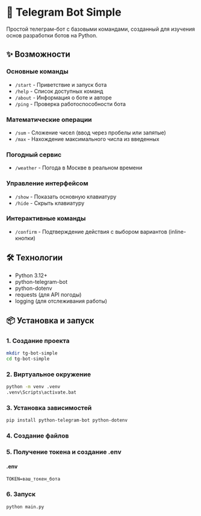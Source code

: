# 🤖 Telegram Bot Simple

Простой телеграм-бот с базовыми командами, созданный для изучения основ разработки ботов на Python.

## ✨ Возможности

### Основные команды
- `/start` - Приветствие и запуск бота
- `/help` - Список доступных команд
- `/about` - Информация о боте и авторе
- `/ping` - Проверка работоспособности бота

### Математические операции
- `/sum` - Сложение чисел (ввод через пробелы или запятые)
- `/max` - Нахождение максимального числа из введенных

### Погодный сервис
- `/weather` - Погода в Москве в реальном времени

### Управление интерфейсом
- `/show` - Показать основную клавиатуру
- `/hide` - Скрыть клавиатуру

### Интерактивные команды
- `/confirm` - Подтверждение действия с выбором вариантов (inline-кнопки)

## 🛠 Технологии

- Python 3.12+
- python-telegram-bot
- python-dotenv
- requests (для API погоды)
- logging (для отслеживания работы)

## 📦 Установка и запуск

### 1. Создание проекта
```bash 
mkdir tg-bot-simple
cd tg-bot-simple
```
### 2. Виртуальное окружение
```bash
python -m venv .venv
.venv\Scripts\activate.bat
```
### 3. Установка зависимостей
```bash
pip install python-telegram-bot python-dotenv
```
### 4. Создание файлов
### 5. Получение токена и создание .env
#### .env 
```pycon
TOKEN=ваш_токен_бота
```
### 6. Запуск 
```bash
python main.py
```
